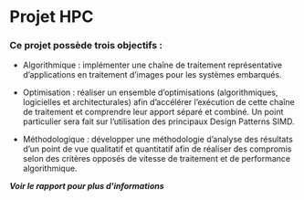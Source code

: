 # Projet HPC

### Ce projet possède trois objectifs :

- Algorithmique : implémenter une chaîne de traitement représentative d’applications en traitement d’images pour les systèmes embarqués.

- Optimisation : réaliser un ensemble d’optimisations (algorithmiques, logicielles et architecturales) afin d’accélérer l’exécution de cette chaîne de traitement et comprendre leur apport séparé et combiné. Un point particulier sera fait sur l’utilisation des principaux Design Patterns SIMD.

- Méthodologique : développer une méthodologie d’analyse des résultats d’un point de vue qualitatif et quantitatif afin de réaliser des compromis selon des critères opposés de vitesse de traitement et de performance algorithmique.

***Voir le rapport pour plus d'informations*** 
